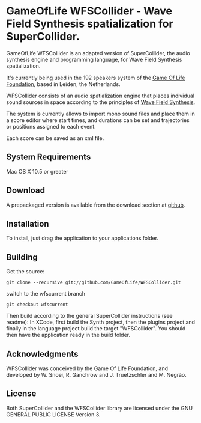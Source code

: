GameOfLife WFSCollider - Wave Field Synthesis spatialization for SuperCollider.
===============================================================================

GameOfLife WFSCollider is an adapted version of SuperCollider, the audio synthesis engine and programming language, for Wave Field Synthesis spatialization.

It's currently being used in the 192 speakers system of the [Game Of Life Foundation](http://gameoflife.nl/en), based in Leiden, the Netherlands.

WFSCollider consists of an audio spatialization engine that places individual sound sources in space according to the principles of [Wave Field Synthesis](http://en.wikipedia.org/wiki/Wave_field_synthesis).

The system is currently allows to import mono sound files and place them in a score editor where start times, and durations can be set and trajectories or positions assigned to each event.

Each score can be saved as an xml file.

## System Requirements ##

Mac OS X 10.5 or greater

## Download ##

A prepackaged version is available from the download section at [github](https://github.com/GameOfLife/WFSCollider).

## Installation ##

To install, just drag the application to your applications folder.

## Building ##

Get the source:

	git clone --recursive git://github.com/GameOfLife/WFSCollider.git

switch to the wfscurrent branch

	git checkout wfscurrent

Then build according to the general SuperCollider instructions (see readme): In XCode, first build the Synth project, then the plugins project and finally in the language project build the target "WFSCollider". You should then have the application ready in the build folder.

## Acknowledgments ##
WFSCollider was conceived by the Game Of Life Foundation, and developed by W. Snoei, R. Ganchrow and J. Truetzschler and M. Negrão.

## License ##
Both SuperCollider and the WFSCollider library are licensed under the GNU GENERAL PUBLIC LICENSE Version 3.  

